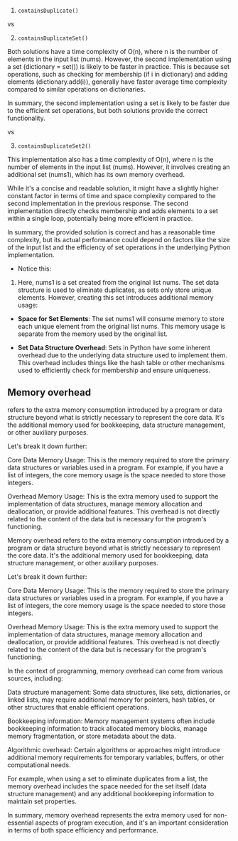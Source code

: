 1. ```containsDuplicate()```

vs

2. ```containsDuplicateSet()```

Both solutions have a time complexity of O(n), where n is the number of elements in the input list (nums). However, the second implementation using a set (dictionary = set()) is likely to be faster in practice. This is because set operations, such as checking for membership (if i in dictionary) and adding elements (dictionary.add(i)), generally have faster average time complexity compared to similar operations on dictionaries.

In summary, the second implementation using a set is likely to be faster due to the efficient set operations, but both solutions provide the correct functionality.

vs

3. ```containsDuplicateSet2()```

This implementation also has a time complexity of O(n), where n is the number of elements in the input list (nums). However, it involves creating an additional set (nums1), which has its own memory overhead.

While it's a concise and readable solution, it might have a slightly higher constant factor in terms of time and space complexity compared to the second implementation in the previous response. The second implementation directly checks membership and adds elements to a set within a single loop, potentially being more efficient in practice.

In summary, the provided solution is correct and has a reasonable time complexity, but its actual performance could depend on factors like the size of the input list and the efficiency of set operations in the underlying Python implementation.

- Notice this:

1. Here, nums1 is a set created from the original list nums. The set data structure is used to eliminate duplicates, as sets only store unique elements. However, creating this set introduces additional memory usage:

- **Space for Set Elements**: The set nums1 will consume memory to store each unique element from the original list nums. This memory usage is separate from the memory used by the original list.

- **Set Data Structure Overhead**: Sets in Python have some inherent overhead due to the underlying data structure used to implement them. This overhead includes things like the hash table or other mechanisms used to efficiently check for membership and ensure uniqueness.

<h2>Memory overhead</h2> refers to the extra memory consumption introduced by a program or data structure beyond what is strictly necessary to represent the core data. It's the additional memory used for bookkeeping, data structure management, or other auxiliary purposes.

Let's break it down further:

Core Data Memory Usage: This is the memory required to store the primary data structures or variables used in a program. For example, if you have a list of integers, the core memory usage is the space needed to store those integers.

Overhead Memory Usage: This is the extra memory used to support the implementation of data structures, manage memory allocation and deallocation, or provide additional features. This overhead is not directly related to the content of the data but is necessary for the program's functioning.

Memory overhead refers to the extra memory consumption introduced by a program or data structure beyond what is strictly necessary to represent the core data. It's the additional memory used for bookkeeping, data structure management, or other auxiliary purposes.

Let's break it down further:

Core Data Memory Usage: This is the memory required to store the primary data structures or variables used in a program. For example, if you have a list of integers, the core memory usage is the space needed to store those integers.

Overhead Memory Usage: This is the extra memory used to support the implementation of data structures, manage memory allocation and deallocation, or provide additional features. This overhead is not directly related to the content of the data but is necessary for the program's functioning.

In the context of programming, memory overhead can come from various sources, including:

Data structure management: Some data structures, like sets, dictionaries, or linked lists, may require additional memory for pointers, hash tables, or other structures that enable efficient operations.

Bookkeeping information: Memory management systems often include bookkeeping information to track allocated memory blocks, manage memory fragmentation, or store metadata about the data.

Algorithmic overhead: Certain algorithms or approaches might introduce additional memory requirements for temporary variables, buffers, or other computational needs.

For example, when using a set to eliminate duplicates from a list, the memory overhead includes the space needed for the set itself (data structure management) and any additional bookkeeping information to maintain set properties.

In summary, memory overhead represents the extra memory used for non-essential aspects of program execution, and it's an important consideration in terms of both space efficiency and performance.